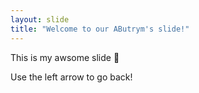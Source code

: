 ```yaml
---
layout: slide
title: "Welcome to our AButrym's slide!"
---
```


This is my awsome slide :tada:

Use the left arrow to go back!
